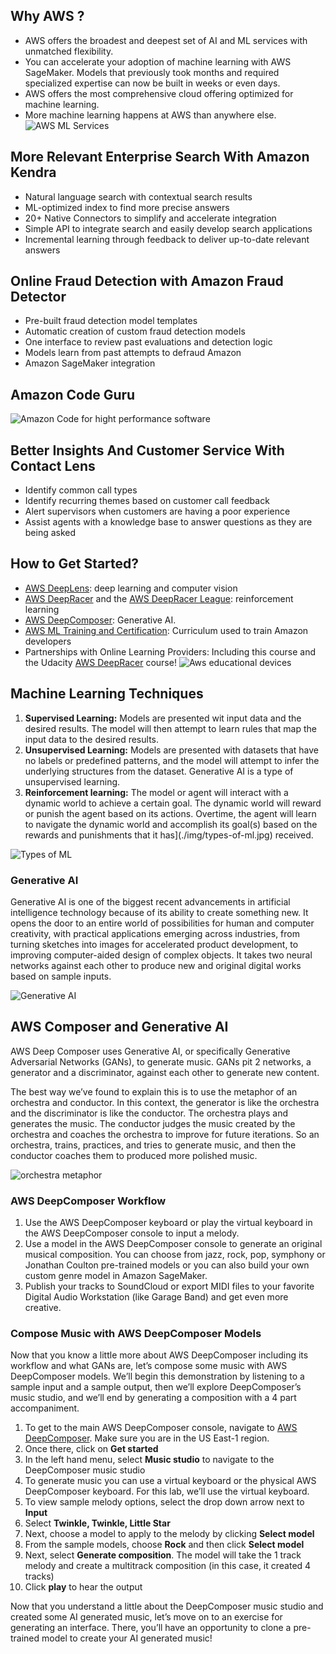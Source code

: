 ## Why AWS ?
  - AWS offers the broadest and deepest set of AI and ML services with unmatched flexibility.
  - You can accelerate your adoption of machine learning with AWS SageMaker. Models that previously took months and required specialized expertise can now be built in weeks or even days.
  - AWS offers the most comprehensive cloud offering optimized for machine learning.
  - More machine learning happens at AWS than anywhere else.
![AWS ML Services](./img/aws-mle-ml-stack-v3.jpg)
## More Relevant Enterprise Search With Amazon Kendra
  - Natural language search with contextual search results
  - ML-optimized index to find more precise answers
  - 20+ Native Connectors to simplify and accelerate integration
  - Simple API to integrate search and easily develop search applications
  - Incremental learning through feedback to deliver up-to-date relevant answers
## Online Fraud Detection with Amazon Fraud Detector
  - Pre-built fraud detection model templates
  - Automatic creation of custom fraud detection models
  - One interface to review past evaluations and detection logic
  - Models learn from past attempts to defraud Amazon
  - Amazon SageMaker integration
## Amazon Code Guru
![Amazon Code  for hight performance software](./img//aws-mle-code-guru.jpg)
## Better Insights And Customer Service With Contact Lens
  - Identify common call types
  - Identify recurring themes based on customer call feedback
  - Alert supervisors when customers are having a poor experience
  - Assist agents with a knowledge base to answer questions as they are being asked

## How to Get Started?

  - [AWS DeepLens](https://aws.amazon.com/deeplens/): deep learning and computer vision
  - [AWS DeepRacer](https://aws.amazon.com/deepracer/) and the [AWS DeepRacer League](https://aws.amazon.com/deepracer/league/): reinforcement learning
  - [AWS DeepComposer](https://aws.amazon.com/deepcomposer/): Generative AI.
  - [AWS ML Training and Certification](https://aws.amazon.com/training/learning-paths/machine-learning/): Curriculum used to train Amazon developers
  - Partnerships with Online Learning Providers: Including this course and the Udacity [AWS DeepRacer](https://www.udacity.com/course/aws-deepracer--ud014) course!
![Aws educational devices](./img//aws-educational-devices.jpg)

## Machine Learning Techniques
  1. **Supervised Learning:** Models are presented wit input data and the desired results. The model will then attempt to learn rules that map the input data to the desired results.
  2. **Unsupervised Learning:** Models are presented with datasets that have no labels or predefined patterns, and the model will attempt to infer the underlying structures from the dataset. Generative AI is a type of unsupervised learning.
  3. **Reinforcement learning:** The model or agent will interact with a dynamic world to achieve a certain goal. The dynamic world will reward or punish the agent based on its actions. Overtime, the agent will learn to navigate the dynamic world and accomplish its goal(s) based on the rewards and punishments that it has](./img/types-of-ml.jpg) received.
  
![Types of ML](./img/types-of-ml.jpg)

### Generative AI
Generative AI is one of the biggest recent advancements in artificial intelligence technology because of its ability to create something new. It opens the door to an entire world of possibilities for human and computer creativity, with practical applications emerging across industries, from turning sketches into images for accelerated product development, to improving computer-aided design of complex objects. It takes two neural networks against each other to produce new and original digital works based on sample inputs.

![Generative AI](./img/generative-ai.jpg)

## AWS Composer and Generative AI
AWS Deep Composer uses Generative AI, or specifically Generative Adversarial Networks (GANs), to generate music. GANs pit 2 networks, a generator and a discriminator, against each other to generate new content.

The best way we’ve found to explain this is to use the metaphor of an orchestra and conductor. In this context, the generator is like the orchestra and the discriminator is like the conductor. The orchestra plays and generates the music. The conductor judges the music created by the orchestra and coaches the orchestra to improve for future iterations. So an orchestra, trains, practices, and tries to generate music, and then the conductor coaches them to produced more polished music.

![orchestra metaphor](./img/aws-mle-orchestra-metaphor.jpg)

### AWS DeepComposer Workflow
  1. Use the AWS DeepComposer keyboard or play the virtual keyboard in the AWS DeepComposer console to input a melody.
  2. Use a model in the AWS DeepComposer console to generate an original musical composition. You can choose from jazz, rock, pop, symphony or Jonathan Coulton pre-trained models or you can also build your own custom genre model in Amazon SageMaker.
  3. Publish your tracks to SoundCloud or export MIDI files to your favorite Digital Audio Workstation (like Garage Band) and get even more creative.
  ### Compose Music with AWS DeepComposer Models
Now that you know a little more about AWS DeepComposer including its workflow and what GANs are, let’s compose some music with AWS DeepComposer models. We’ll begin this demonstration by listening to a sample input and a sample output, then we’ll explore DeepComposer’s music studio, and we’ll end by generating a composition with a 4 part accompaniment.

1. To get to the main AWS DeepComposer console, navigate to [AWS DeepComposer](https://console.aws.amazon.com/deepcomposer/home?region=us-east-1). Make sure you are in the US East-1 region.
2. Once there, click on **Get started**
3. In the left hand menu, select **Music studio** to navigate to the DeepComposer music studio
4. To generate music you can use a virtual keyboard or the physical AWS DeepComposer keyboard. For this lab, we’ll use the virtual keyboard.
5. To view sample melody options, select the drop down arrow next to **Input**
6. Select **Twinkle, Twinkle, Little Star**
7. Next, choose a model to apply to the melody by clicking **Select model**
8. From the sample models, choose **Rock** and then click **Select model**
9. Next, select **Generate composition**. The model will take the 1 track melody and create a multitrack composition (in this case, it created 4 tracks)
10. Click **play** to hear the output

Now that you understand a little about the DeepComposer music studio and created some AI generated music, let’s move on to an exercise for generating an interface. There, you’ll have an opportunity to clone a pre-trained model to create your AI generated music!
